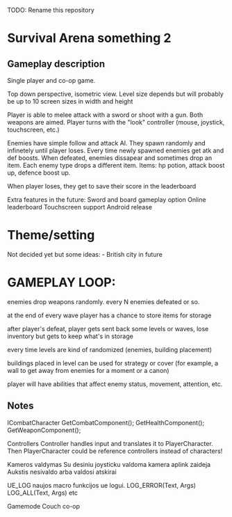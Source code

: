 TODO: Rename this repository

# Survival Arena something 2

## Gameplay description
Single player and co-op game.

Top down perspective, isometric view.
Level size depends but will probably be up to 10 screen sizes in width and height

Player is able to melee attack with a sword or shoot with a gun. Both weapons are aimed. Player turns with the "look" controller (mouse, joystick, touchscreen, etc.)

Enemies have simple follow and attack AI. 
They spawn randomly and infinetely until player loses. Every time newly spawned enemies get atk and def boosts. 
When defeated, enemies dissapear and sometimes drop an item.
Each enemy type drops a different item.
Items: hp potion, attack boost up, defence boost up. 

When player loses, they get to save their score in the leaderboard 

Extra features in the future:
Sword and board gameplay option
Online leaderboard
Touchscreen support
Android release

# Theme/setting
Not decided yet but some ideas:
    - British city in future

# GAMEPLAY LOOP:
enemies drop weapons randomly. every N enemies defeated or so.

at the end of every wave player has a chance to store items for storage

after player's defeat, player gets sent back some levels or waves, lose inventory but gets to keep what's in storage

every time levels are kind of randomized (enemies, building placement)

buildings placed in level can be used for strategy or cover (for example, a wall to get away from enemies for a moment or a canon)

player will have abilities that affect enemy status, movement, attention, etc.


## Notes

ICombatCharacter
GetCombatComponent();
GetHealthComponent();
GetWeaponComponent();

Controllers
Controller handles input and translates it to PlayerCharacter. Then PlayerCharacter could be
reference controllers instead of characters!

Kameros valdymas
Su desiniu joysticku valdoma kamera aplink zaideja
Aukstis nesivaldo arba valdosi atskirai

UE_LOG
naujos macro funkcijos ue logui.
LOG_ERROR(Text, Args)
LOG_ALL(Text, Args)
etc

Gamemode Couch co-op


